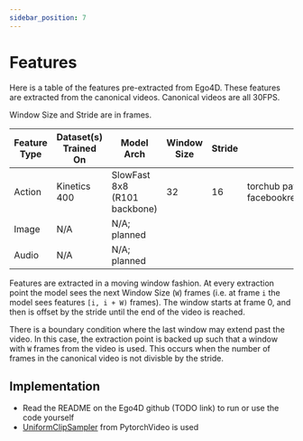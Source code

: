 ```yaml
---
sidebar_position: 7
---
```


# Features

Here is a table of the features pre-extracted from Ego4D. These
features are extracted from the canonical videos. Canonical videos are
all 30FPS.

Window Size and Stride are in frames.

| Feature Type | Dataset(s) Trained On | Model Arch                   | Window Size | Stride | Model Weights Location                                    |
|--------------|-----------------------|------------------------------|-------------|--------|-----------------------------------------------------------|
| Action       | Kinetics 400          | SlowFast 8x8 (R101 backbone) | 32          | 16     | torchub path: facebookresearch/pytorchvideo/slowfast_r101 |
| Image        | N/A                   | N/A; planned                 |             |        |                                                           |
| Audio        | N/A                   | N/A; planned                 |             |        |                                                           |


Features are extracted in a moving window fashion. At every extraction
point the model sees the next Window Size (`W`) frames (i.e. at frame
`i` the model sees features `[i, i + W)` frames). The window starts at
frame 0, and then is offset by the stride until the end of the video
is reached.

There is a boundary condition where the last window may extend past
the video. In this case, the extraction point is backed up such that a
window with `W` frames from the video is used. This occurs when the
number of frames in the canonical video is not divisble by the stride.

## Implementation

- Read the README on the Ego4D github (TODO link) to run or use the code yourself
- [UniformClipSampler](https://pytorchvideo.readthedocs.io/en/latest/api/data/data.html?highlight=ClipSampler#pytorchvideo.data.UniformClipSampler) from PytorchVideo is used
